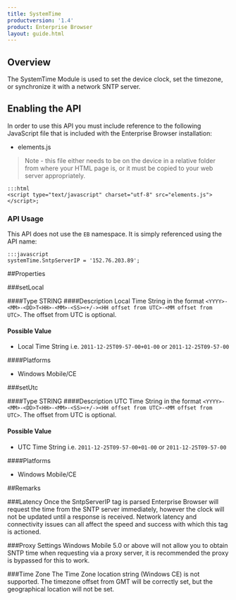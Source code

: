 ```yaml
---
title: SystemTime
productversion: '1.4'
product: Enterprise Browser
layout: guide.html
---
```



## Overview
The SystemTime Module is used to set the device clock, set the timezone, or synchronize it with a network SNTP server.

## Enabling the API
In order to use this API you must include reference to the following JavaScript file that is included with the Enterprise Browser installation:

* elements.js 

> Note - this file either needs to be on the device in a relative folder from where your HTML page is, or it must be copied to your web server appropriately.

	:::html
    <script type="text/javascript" charset="utf-8" src="elements.js"></script>;


### API Usage
This API does not use the `EB` namespace. It is simply referenced using the API name:

	:::javascript
	systemTime.SntpServerIP = '152.76.203.89';

##Properties

###setLocal

####Type
<span class='text-info'>STRING</span> 
####Description
Local Time String in the format `<YYYY>-<MM>-<DD>T<HH>-<MM>-<SS><+/-><HH offset from UTC>-<MM offset from UTC>`. The offset from UTC is optional.

#### Possible Value

* Local Time String i.e. `2011-12-25T09-57-00+01-00` or `2011-12-25T09-57-00`

####Platforms

* Windows Mobile/CE

###setUtc

####Type
<span class='text-info'>STRING</span> 
####Description
UTC Time String in the format `<YYYY>-<MM>-<DD>T<HH>-<MM>-<SS><+/-><HH offset from UTC>-<MM offset from UTC>`. The offset from UTC is optional.

#### Possible Value

* UTC Time String i.e. `2011-12-25T09-57-00+01-00` or `2011-12-25T09-57-00`

####Platforms

* Windows Mobile/CE


##Remarks

###Latency
Once the SntpServerIP tag is parsed Enterprise Browser will request the time from the SNTP server immediately, however the clock will not be updated until a response is received. Network latency and connectivity issues can all affect the speed and success with which this tag is actioned.

###Proxy Settings
Windows Mobile 5.0 or above will not allow you to obtain SNTP time when requesting via a proxy server, it is recommended the proxy is bypassed for this to work.

###Time Zone
The Time Zone location string (Windows CE) is not supported. The timezone offset from GMT will be correctly set, but the geographical location will not be set.






